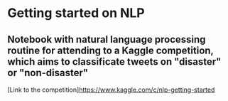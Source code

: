 # Getting started on NLP

## Notebook with natural language processing routine for attending to a Kaggle competition, which aims to classificate tweets on "disaster" or "non-disaster"

[Link to the competition]https://www.kaggle.com/c/nlp-getting-started